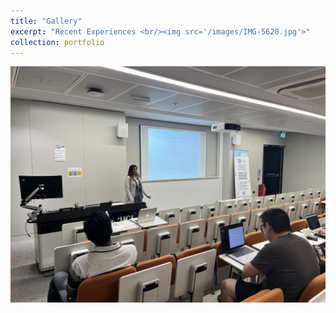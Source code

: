 ```yaml
---
title: "Gallery"
excerpt: "Recent Experiences <br/><img src='/images/IMG-5620.jpg'>"
collection: portfolio
---
```

  <div class="wrapper"> 
<img src="/images/IMG-5618.jpg">
  </div>

